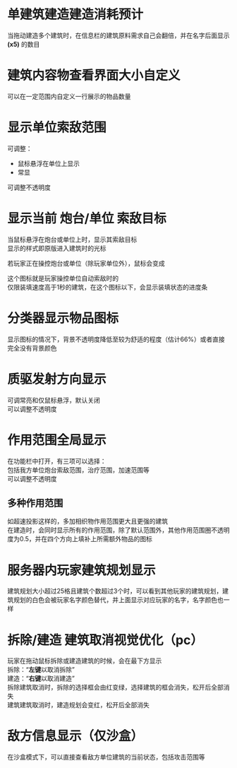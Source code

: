 # 单建筑建造建造消耗预计
当拖动建造多个建筑时，在信息栏的建筑原料需求自己会翻倍，并在名字后面显示 **(x5)** 的数目
# 建筑内容物查看界面大小自定义
可以在一定范围内自定义一行展示的物品数量  

# 显示单位索敌范围
可调整：
- 鼠标悬浮在单位上显示  
- 常显  

可调整不透明度
# 显示当前 炮台/单位 索敌目标
当鼠标悬浮在炮台或单位上时，显示其索敌目标  
显示的样式即原版进入建筑时的光标  

若玩家正在操控炮台或单位（除玩家单位外），鼠标会变成  

这个图标就是玩家操控单位自动索敌时的  
仅限装填速度高于1秒的建筑，在这个图标以下，会显示装填状态的进度条
# 分类器显示物品图标
显示图标的情况下，背景不透明度降低至较为舒适的程度（估计66%）或者直接完全没有背景颜色  

# 质驱发射方向显示
可调常亮和仅鼠标悬浮，默认关闭  
可以调整不透明度

# 作用范围全局显示
在功能栏中打开，有三项可以选择：  
包括我方单位炮台索敌范围，治疗范围，加速范围等  
可以调整不透明度
## 多种作用范围
如超速投影这样的，多加相织物作用范围更大且更强的建筑  
在建造时，会同时显示所有的作用范围，除了默认范围外，其他作用范围圈不透明度为0.5，并在四个方向上填补上所需额外物品的图标
# 服务器内玩家建筑规划显示
建筑规划大小超过25格且建筑个数超过3个时，可以看到其他玩家的建筑规划，建筑规划的白色会被玩家名字颜色替代，并上面显示对应玩家的名字，名字颜色也一样

# 拆除/建造 建筑取消视觉优化（pc）
玩家在拖动鼠标拆除或建造建筑的时候，会在最下方显示  
拆除：“**左键**以取消拆除”  
建造：“**右键**以取消建造”  
拆除建筑取消时，拆除的选择框会由红变绿，选择建筑的框会消失，松开后全部消失  
建筑建筑取消时，建造规划会变红，松开后全部消失

# 敌方信息显示（仅沙盒）
在沙盒模式下，可以直接查看敌方单位建筑的当前状态，包括攻击范围等
